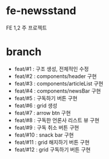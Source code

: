# fe-newsstand
FE 1,2 주 프로젝트

# branch
- feat/#1 : 구조 생성, 전체적인 수정
- feat/#2 : components/header 구현
- feat/#3 : components/articleList 구현
- feat/#4 : components/newsBar 구현
- feat/#5 : 구독하기 버튼 구현
- feat/#6 : grid 생성
- feat/#7 : arrow btn 구현
- feat/#8 : 구독한 언론사 리스트 뷰 구현
- feat/#9 : 구독 취소 버튼 구현
- feat/#10 : snack bar 구현
- feat/#11 : grid 해지하기 버튼 구현
- feat/#12 : grid 구독하기 버튼 구현